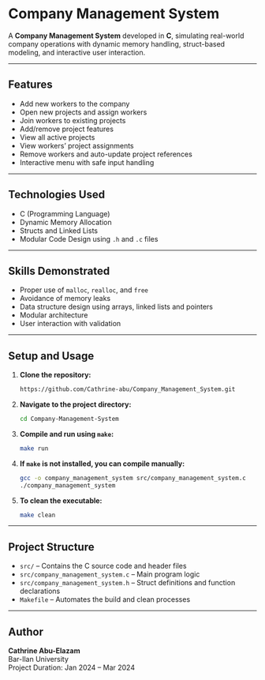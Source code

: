 # Company Management System

A **Company Management System** developed in **C**, simulating real-world company operations with dynamic memory handling, struct-based modeling, and interactive user interaction.

---

## Features

- Add new workers to the company  
- Open new projects and assign workers  
- Join workers to existing projects  
- Add/remove project features  
- View all active projects  
- View workers’ project assignments  
- Remove workers and auto-update project references  
- Interactive menu with safe input handling

---

## Technologies Used

- C (Programming Language)  
- Dynamic Memory Allocation  
- Structs and Linked Lists  
- Modular Code Design using `.h` and `.c` files

---

## Skills Demonstrated

- Proper use of `malloc`, `realloc`, and `free`  
- Avoidance of memory leaks  
- Data structure design using arrays, linked lists and pointers 
- Modular architecture  
- User interaction with validation

---

## Setup and Usage

1. **Clone the repository:**

    ```bash
    https://github.com/Cathrine-abu/Company_Management_System.git
    ```

2. **Navigate to the project directory:**

    ```bash
    cd Company-Management-System
    ```

3. **Compile and run using `make`:**

    ```bash
    make run
    ```

4. **If `make` is not installed, you can compile manually:**

    ```bash
    gcc -o company_management_system src/company_management_system.c
    ./company_management_system
    ```

5. **To clean the executable:**

    ```bash
    make clean
    ```

---

## Project Structure

- `src/` – Contains the C source code and header files  
- `src/company_management_system.c` – Main program logic  
- `src/company_management_system.h` – Struct definitions and function declarations  
- `Makefile` – Automates the build and clean processes

---

## Author

**Cathrine Abu-Elazam**  
Bar-Ilan University  
Project Duration: Jan 2024 – Mar 2024
